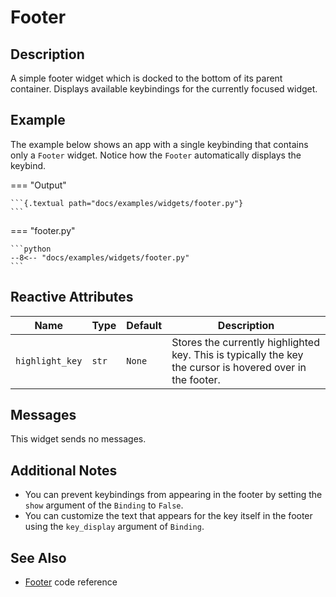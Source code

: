 # Footer

## Description

A simple footer widget which is docked to the bottom of its parent container. Displays
available keybindings for the currently focused widget.

## Example

The example below shows an app with a single keybinding that contains only a `Footer`
widget. Notice how the `Footer` automatically displays the keybind.

=== "Output"

    ```{.textual path="docs/examples/widgets/footer.py"}
    ```

=== "footer.py"

    ```python
    --8<-- "docs/examples/widgets/footer.py"
    ```

## Reactive Attributes

| Name            | Type  | Default | Description                                                                                               |
|-----------------|-------|---------|-----------------------------------------------------------------------------------------------------------|
| `highlight_key` | `str` | `None`  | Stores the currently highlighted key. This is typically the key the cursor is hovered over in the footer. |

## Messages

This widget sends no messages.

## Additional Notes

* You can prevent keybindings from appearing in the footer by setting the `show` argument of the `Binding` to `False`.
* You can customize the text that appears for the key itself in the footer using the `key_display` argument of `Binding`.

## See Also

* [Footer](../reference/footer.md) code reference
